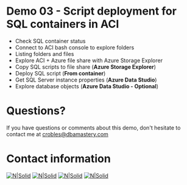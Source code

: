# Demo 03 - Script deployment for SQL containers in ACI

* Check SQL container status
* Connect to ACI bash console to explore folders
* Listing folders and files
* Explore ACI + Azure file share with Azure Storage Explorer
* Copy SQL scripts to file share (**Azure Storage Explorer**)
* Deploy SQL script (**From container**)
* Get SQL Server instance properties (**Azure Data Studio**)
* Explore database objects (**Azure Data Studio - Optional**)

# Questions?
If you have questions or comments about this demo, don't hesitate to contact me at <crobles@dbamastery.com>

# Contact information
[![N|Solid](http://dbamastery.com/wp-content/uploads/2018/08/if_twitter_circle_color_107170.png)](https://twitter.com/dbamastery) [![N|Solid](http://dbamastery.com/wp-content/uploads/2018/08/if_github_circle_black_107161.png)](https://github.com/dbamaster) [![N|Solid](http://dbamastery.com/wp-content/uploads/2018/08/if_linkedin_circle_color_107178.png)](https://www.linkedin.com/in/croblesdba/) [![N|Solid](http://dbamastery.com/wp-content/uploads/2018/08/if_browser_1055104.png)](http://dbamastery.com/)